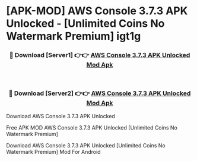 # [APK-MOD] AWS Console 3.7.3 APK Unlocked - [Unlimited Coins No Watermark Premium] igt1g



<div align="center">
<h3>🔴 Download [Server1] 👉👉 <a href="https://momento.my/?title=AWS_Console_3.7.3_APK_Unlocked">AWS Console 3.7.3 APK Unlocked Mod Apk</a></h3><br>

<h3>🔴 Download [Server2] 👉👉 <a href="https://momento.my/?title=AWS_Console_3.7.3_APK_Unlocked">AWS Console 3.7.3 APK Unlocked Mod Apk</a></h3>
</div>



Download AWS Console 3.7.3 APK Unlocked 

Free APK MOD AWS Console 3.7.3 APK Unlocked [Unlimited Coins No Watermark Premium]

Download AWS Console 3.7.3 APK Unlocked [Unlimited Coins No Watermark Premium] Mod For Android
